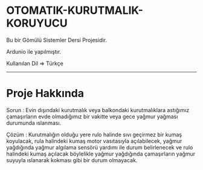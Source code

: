 # OTOMATIK-KURUTMALIK-KORUYUCU
Bu bir Gömülü Sistemler Dersi Projesidir.
	
Ardunio ile yapılmıştır.
	
Kullanılan Dil => Türkçe		
	

	
___________________________________________________________
# Proje Hakkında
Sorun 		: Evin dışındaki kurutmalık veya balkondaki kurutmalıklara astığımız çamaşırların evde 
		        olmadığımız bir vakitte veya gece yağmur yağması durumunda ıslanması.			
			
Çözüm 		: Kurutmalığın olduğu yere rulo halinde sıvı geçirmez bir kumaş koyulacak, rula halindeki kumaş motor vasıtasıyla
		        açılabilecek, yağmur yağdığında yağmur algılama sensörü yardımı ile durum belirlenecek ve rulo halindeki kumaş açılacak
		        böylelikle yağmur yağdığında çamaşırların yağmur suyuyla ıslanarak kokması gibi bir durum olmayacak. 
